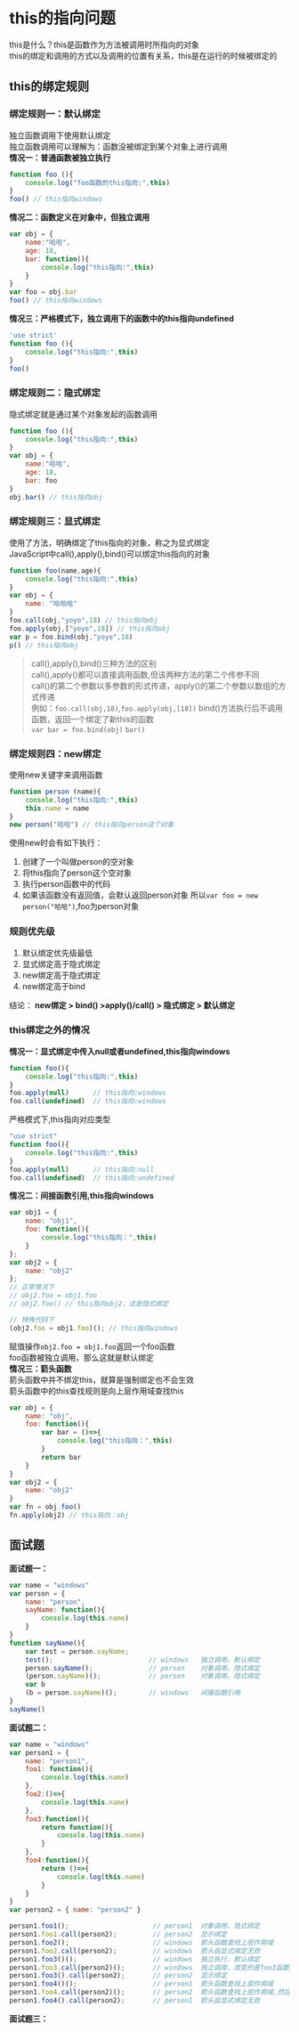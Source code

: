 # this的指向问题
this是什么？this是函数作为方法被调用时所指向的对象  
this的绑定和调用的方式以及调用的位置有关系，this是在运行的时候被绑定的  
## this的绑定规则
### 绑定规则一：默认绑定
独立函数调用下使用默认绑定  
独立函数调用可以理解为：函数没被绑定到某个对象上进行调用  
**情况一：普通函数被独立执行**
``` js
function foo (){
    console.log("foo函数的this指向:",this)
}
foo() // this指向windows
```
**情况二：函数定义在对象中，但独立调用**
``` js
var obj = {
    name:"哈哈",
    age: 18,
    bar: function(){
        console.log("this指向:",this)
    }
}
var foo = obj.bar
foo() // this指向windows
```
**情况三：严格模式下，独立调用下的函数中的this指向undefined**
``` js
'use strict'
function foo (){
    console.log("this指向:",this)
}
foo()
```
### 绑定规则二：隐式绑定
隐式绑定就是通过某个对象发起的函数调用  
``` js
function foo (){
    console.log("this指向:",this)
}
var obj = {
    name:"哈哈",
    age: 18,
    bar: foo
}
obj.bar() // this指向obj
```
### 绑定规则三：显式绑定
使用了方法，明确绑定了this指向的对象，称之为显式绑定  
JavaScript中call(),apply(),bind()可以绑定this指向的对象  
```js
function foo(name,age){
    console.log("this指向:",this)
}
var obj = {
    name: "哈哈哈"
}
foo.call(obj,"yoyo",18) // this指向obj
foo.apply(obj,["yoyo",18]) // this指向obj
var p = foo.bind(obj,"yoyo",18)
p() // this指向obj
```
> call(),apply(),bind()三种方法的区别  
> call(),apply()都可以直接调用函数,但该两种方法的第二个传参不同  
> call()的第二个参数以多参数的形式传递，apply()的第二个参数以数组的方式传递  
> 例如：`foo.call(obj,18)`,`foo.apply(obj,[18])`
> bind()方法执行后不调用函数，返回一个绑定了新this的函数  
> `var bar = foo.bind(obj)`
> `bar()`

### 绑定规则四：new绑定
使用new关键字来调用函数  
``` js
function person (name){
    console.log("this指向:",this)
    this.name = name
}
new person("哈哈") // this指向person这个对象
```
使用new时会有如下执行：
1. 创建了一个叫做person的空对象  
2. 将this指向了person这个空对象  
3. 执行person函数中的代码  
4. 如果该函数没有返回值，会默认返回person对象
所以`var foo = new person("哈哈")`,foo为person对象
### 规则优先级
1. 默认绑定优先级最低  
2. 显式绑定高于隐式绑定  
3. new绑定高于隐式绑定  
4. new绑定高于bind

结论：
**new绑定 > bind() >apply()/call() > 隐式绑定 > 默认绑定**
### this绑定之外的情况  
**情况一：显式绑定中传入null或者undefined,this指向windows**
```js
function foo(){
    console.log("this指向:",this)
}
foo.apply(null)      // this指向:windows
foo.call(undefined)  // this指向:windows
```
严格模式下,this指向对应类型
``` js
"use strict"
function foo(){
    console.log("this指向:",this)
}
foo.apply(null)      // this指向:null
foo.call(undefined)  // this指向:undefined
```
**情况二：间接函数引用,this指向windows**

``` js
var obj1 = {
    name: "obj1",
    foo: function(){
        console.log("this指向：",this)
    }
};
var obj2 = {
    name: "obj2"
};
// 正常情况下
// obj2.foo = obj1.foo
// obj2.foo() // this指向obj2，这是隐式绑定

// 特殊代码下
(obj2.foo = obj1.foo)(); // this指向windows
```
赋值操作`obj2.foo = obj1.foo`返回一个foo函数  
foo函数被独立调用，那么这就是默认绑定  
**情况三：箭头函数**  
箭头函数中并不绑定this，就算是强制绑定也不会生效  
箭头函数中的this查找规则是向上层作用域查找this
```js
var obj = {
    name: "obj",
    foo: function(){
        var bar = ()=>{
            console.log("this指向：",this)
        }
        return bar
    }
}
var obj2 = {
    name: "obj2"
}
var fn = obj.foo()
fn.apply(obj2) // this指向：obj
```
## 面试题
**面试题一：**
``` js
var name = "windows"
var person = {
    name: "person",
    sayName: function(){
        console.log(this.name)
    }
}
function sayName(){
    var test = person.sayName;
    test();                        // windows   独立调用，默认绑定
    person.sayName();              // person    对象调用，隐式绑定
    (person.sayName)();            // person    对象调用，隐式绑定
    var b
    (b = person.sayName)();        // windows   间接函数引用
}
sayName()
```
**面试题二：**
``` js
var name = "windows"
var person1 = {
    name: "person1",
    foo1: function(){
        console.log(this.name)
    },
    foo2:()=>{
        console.log(this.name)
    },
    foo3:function(){
        return function(){
            console.log(this.name)
        }
    },
    foo4:function(){
        return ()=>{
            console.log(this.name)
        }
    }
}
var person2 = { name: "person2" }

person1.foo1();                     // person1  对象调用，隐式绑定  
person1.foo1.call(person2);         // person2  显示绑定
person1.foo2();                     // windows  箭头函数查找上层作用域
person1.foo2.call(person2);         // windows  箭头函显式绑定无效
person1.foo3()();                   // windows  独立执行，默认绑定
person1.foo3.call(person2)();       // windows  独立调用，改变的是foo3函数的指向
person1.foo3().call(person2);       // person2  显示绑定
person1.foo4()();                   // person1  箭头函数查找上层作用域
person1.foo4.call(person2)();       // person2  箭头函数查找上层作用域,然后显示绑定
person1.foo4().call(person2);       // person1  箭头函显式绑定无效
```
**面试题三：**
